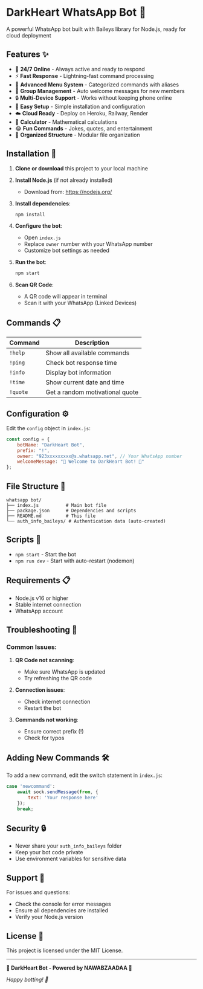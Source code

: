 # DarkHeart WhatsApp Bot 🖤

A powerful WhatsApp bot built with Baileys library for Node.js, ready for cloud deployment

## Features ✨

- 🤖 **24/7 Online** - Always active and ready to respond
- ⚡ **Fast Response** - Lightning-fast command processing
- 🎯 **Advanced Menu System** - Categorized commands with aliases
- 👥 **Group Management** - Auto welcome messages for new members
- 🔒 **Multi-Device Support** - Works without keeping phone online
- 📱 **Easy Setup** - Simple installation and configuration
- ☁️ **Cloud Ready** - Deploy on Heroku, Railway, Render
- 🧮 **Calculator** - Mathematical calculations
- 😂 **Fun Commands** - Jokes, quotes, and entertainment
- 📁 **Organized Structure** - Modular file organization

## Installation 🚀

1. **Clone or download** this project to your local machine

2. **Install Node.js** (if not already installed)
   - Download from: https://nodejs.org/

3. **Install dependencies**:
   ```bash
   npm install
   ```

4. **Configure the bot**:
   - Open `index.js`
   - Replace `owner` number with your WhatsApp number
   - Customize bot settings as needed

5. **Run the bot**:
   ```bash
   npm start
   ```

6. **Scan QR Code**:
   - A QR code will appear in terminal
   - Scan it with your WhatsApp (Linked Devices)

## Commands 📋

| Command | Description |
|---------|-------------|
| `!help` | Show all available commands |
| `!ping` | Check bot response time |
| `!info` | Display bot information |
| `!time` | Show current date and time |
| `!quote` | Get a random motivational quote |

## Configuration ⚙️

Edit the `config` object in `index.js`:

```javascript
const config = {
    botName: "DarkHeart Bot",
    prefix: "!",
    owner: "923xxxxxxxxx@s.whatsapp.net", // Your WhatsApp number
    welcomeMessage: "🖤 Welcome to DarkHeart Bot! 🖤"
};
```

## File Structure 📁

```
whatsapp bot/
├── index.js          # Main bot file
├── package.json      # Dependencies and scripts
├── README.md         # This file
└── auth_info_baileys/ # Authentication data (auto-created)
```

## Scripts 📝

- `npm start` - Start the bot
- `npm run dev` - Start with auto-restart (nodemon)

## Requirements 📋

- Node.js v16 or higher
- Stable internet connection
- WhatsApp account

## Troubleshooting 🔧

### Common Issues:

1. **QR Code not scanning**:
   - Make sure WhatsApp is updated
   - Try refreshing the QR code

2. **Connection issues**:
   - Check internet connection
   - Restart the bot

3. **Commands not working**:
   - Ensure correct prefix (!)
   - Check for typos

## Adding New Commands 🛠️

To add a new command, edit the switch statement in `index.js`:

```javascript
case 'newcommand':
    await sock.sendMessage(from, { 
        text: 'Your response here' 
    });
    break;
```

## Security 🔒

- Never share your `auth_info_baileys` folder
- Keep your bot code private
- Use environment variables for sensitive data

## Support 💬

For issues and questions:
- Check the console for error messages
- Ensure all dependencies are installed
- Verify your Node.js version

## License 📄

This project is licensed under the MIT License.

---

**🖤 DarkHeart Bot - Powered by NAWABZAADAA 🖤**

*Happy botting! 🚀*
